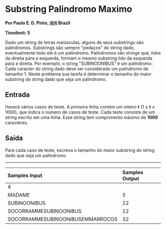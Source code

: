 # Substring Palindromo Maximo
**Por Paulo E. D. Pinto, 🇧🇷 Brazil**

**Timelimit: 5**

Dado um string de letras maiúsculas, alguns de seus substrings são palíndromos. Substrings são sempre "pedaços" do string dado, eventualmente todo ele é um palíndromo. Palíndromos são strings que, lidos da direita para a esquerda, formam o mesmo substring lido da esquerda para a direita. Por exemplo, o string "SUBINOONIBUS" é um palíndromo. Cada caracter do string dado deve ser considerado um palíndromo de tamanho 1. Neste problema sua tarefa é determinar o tamanho do maior substring do string dado que seja um palíndromo.

## Entrada

Haverá vários casos de teste. A primeira linha contém um inteiro **t** (1 ≤ **t** ≤ 1000), que indica o número de casos de teste. Cada teste consiste de um string escrito em uma linha. Esse string tem comprimento máximo de **1000** caracteres.

## Saída

Para cada caso de teste, escreva o tamanho do maior substring do string dado que seja um palíndromo.

---

| Samples Input                 | Samples Output |
| :---------------------------- | :------------- |
| 4                             |                |
| MADAME                        | 5              |
| SUBINOONIBUS                  | 12             |
| SOCORRAMMESUBINOONIBUS        | 12             |
| SOCORRAMMESUBINOONIBUSEMMARROCOS | 32                |